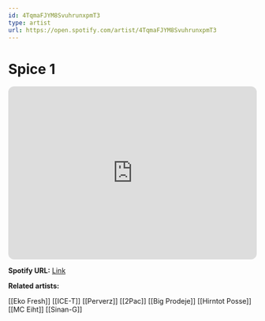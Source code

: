 ```yaml
---
id: 4TqmaFJYM8SvuhrunxpmT3
type: artist
url: https://open.spotify.com/artist/4TqmaFJYM8SvuhrunxpmT3
---
```

# Spice 1

<iframe style="border-radius:12px" src="https://open.spotify.com/embed/artist/4TqmaFJYM8SvuhrunxpmT3" width="100%" height="352" frameBorder="0" allowfullscreen="" allow="autoplay; clipboard-write; encrypted-media; fullscreen; picture-in-picture" loading="lazy"></iframe>

**Spotify URL:** [Link](https://open.spotify.com/artist/4TqmaFJYM8SvuhrunxpmT3)

**Related artists:**

[[Eko Fresh]]
[[ICE-T]]
[[Perverz]]
[[2Pac]]
[[Big Prodeje]]
[[Hirntot Posse]]
[[MC Eiht]]
[[Sinan-G]]
